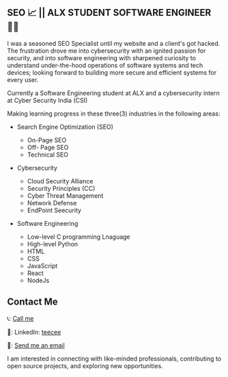 ## SEO :chart_with_upwards_trend: || ALX STUDENT SOFTWARE ENGINEER :man_technologist:

I was a seasoned SEO Specialist until my website and a client's got hacked. The frustration drove me into cybersecurity with an ignited passion for security, and into software engineering with sharpened curiosity to understand under-the-hood operations of software systems and tech devices; looking forward to building more secure and efficient systems for every user.

Currently a Software Engineering student at ALX and a cybersecurity intern at Cyber Security India (CSI)

Making learning progress in these three(3) industries in the following areas:
- Search Engine Optimization (SEO)
    - On-Page SEO
    - Off- Page SEO
    - Technical SEO

- Cybersecurity
    - Cloud Security Alliance
    - Security Principles (CC)
    - Cyber Threat Management
    - Network Defense
    - EndPoint Seecurity
   
- Software Engineering
    - Low-level C programming Lnaguage
    - High-level Python
    - HTML
    - CSS
    - JavaScript
    - React
    - NodeJs


## Contact Me 
📞: [Call me](tel:+2348088625285)

🔗: LinkedIn: [teecee](https://www.linkedin.com/in/teecee "teecee")

📧: [Send me an email](mailto:teeceeiheukwumere@gmail.com)

I am interested in connecting with like-minded professionals, contributing to open source projects, and exploring new opportunities.
